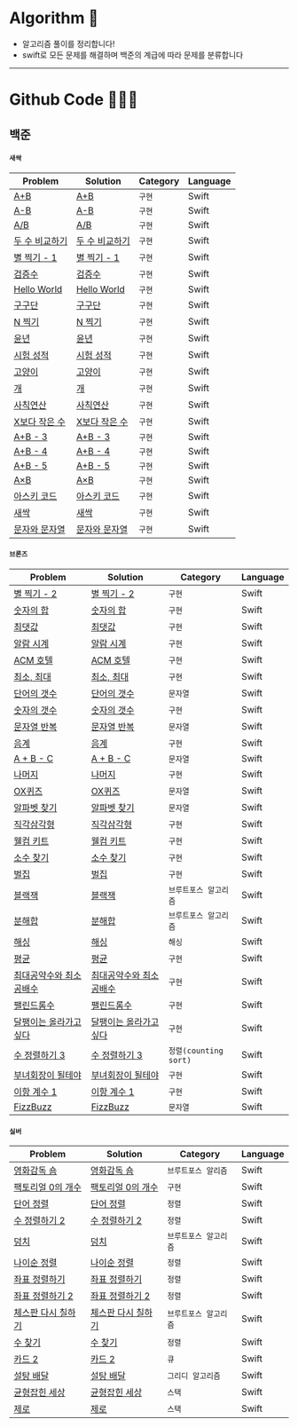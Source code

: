 # Algorithm 🧐

* 알고리즘 풀이를 정리합니다!
* swift로 모든 문제를 해결하며 백준의 계급에 따라 문제를 분류합니다

----

# Github Code 👨🏻‍💻

## 백준 

#### `새싹`

|Problem|Solution|Category|Language|
|------|---|---|---|
|[A+B](https://www.acmicpc.net/problem/1000)|[A+B](https://github.com/devIos6083/algorithm/blob/main/%EC%83%88%EC%8B%B9/1000%EB%B2%88.swift)|`구현`|Swift|
|[A-B](https://www.acmicpc.net/problem/1001)|[A-B](https://github.com/devIos6083/algorithm/blob/main/%EC%83%88%EC%8B%B9/1001%EB%B2%88.swift)|`구현`|Swift|
|[A/B](https://www.acmicpc.net/problem/1008)|[A/B](https://github.com/devIos6083/algorithm/blob/main/%EC%83%88%EC%8B%B9/1008%EB%B2%88.swift)|`구현`|Swift|
|[두 수 비교하기](https://www.acmicpc.net/problem/1330)|[두 수 비교하기](https://github.com/devIos6083/algorithm/blob/main/%EC%83%88%EC%8B%B9/1330%EB%B2%88.swift)|`구현`|Swift|
|[별 찍기 - 1](https://www.acmicpc.net/problem/2438)|[별 찍기 - 1](https://github.com/devIos6083/algorithm/blob/main/%EC%83%88%EC%8B%B9/2438%EB%B2%88.swift)|`구현`|Swift|
|[검증수](https://www.acmicpc.net/problem/2475)|[검증수](https://github.com/devIos6083/algorithm/blob/main/%EC%83%88%EC%8B%B9/2475%EB%B2%88.swift)|`구현`|Swift|
|[Hello World](https://www.acmicpc.net/problem/2557)|[Hello World](https://github.com/devIos6083/algorithm/blob/main/%EC%83%88%EC%8B%B9/2557%EB%B2%88.swift)|`구현`|Swift|
|[구구단](https://www.acmicpc.net/problem/2739)|[구구단](https://github.com/devIos6083/algorithm/blob/main/%EC%83%88%EC%8B%B9/2739%EB%B2%88.swift)|`구현`|Swift|
|[N 찍기](https://www.acmicpc.net/problem/2741)|[N 찍기](https://github.com/devIos6083/algorithm/blob/main/%EC%83%88%EC%8B%B9/2741%EB%B2%88.swift)|`구현`|Swift|
|[윤년](https://www.acmicpc.net/problem/2753)|[윤년](https://github.com/devIos6083/algorithm/blob/main/%EC%83%88%EC%8B%B9/2753%EB%B2%88.swift)|`구현`|Swift|
|[시험 성적](https://www.acmicpc.net/problem/9498)|[시험 성적](https://github.com/devIos6083/algorithm/blob/main/%EC%83%88%EC%8B%B9/9498%EB%B2%88.swift)|`구현`|Swift|
|[고양이](https://www.acmicpc.net/problem/10171)|[고양이](https://github.com/devIos6083/algorithm/blob/main/%EC%83%88%EC%8B%B9/10171%EB%B2%88.swift)|`구현`|Swift|
|[개](https://www.acmicpc.net/problem/10172)|[개](https://github.com/devIos6083/algorithm/blob/main/%EC%83%88%EC%8B%B9/10172%EB%B2%88.swift)|`구현`|Swift|
|[사칙연산](https://www.acmicpc.net/problem/10869)|[사칙연산](https://github.com/devIos6083/algorithm/blob/main/%EC%83%88%EC%8B%B9/10869%EB%B2%88.swift)|`구현`|Swift|
|[X보다 작은 수](https://www.acmicpc.net/problem/10871)|[X보다 작은 수](https://github.com/devIos6083/algorithm/blob/main/%EC%83%88%EC%8B%B9/10871%EB%B2%88.swift)|`구현`|Swift|
|[A+B - 3](https://www.acmicpc.net/problem/10950)|[A+B - 3](https://github.com/devIos6083/algorithm/blob/main/%EC%83%88%EC%8B%B9/10950%EB%B2%88.swift)|`구현`|Swift|
|[A+B - 4](https://www.acmicpc.net/problem/10951)|[A+B - 4](https://github.com/devIos6083/algorithm/blob/main/%EC%83%88%EC%8B%B9/10951%EB%B2%88.swift)|`구현`|Swift|
|[A+B - 5](https://www.acmicpc.net/problem/10952)|[A+B - 5](https://github.com/devIos6083/algorithm/blob/main/%EC%83%88%EC%8B%B9/10952%EB%B2%88.swift)|`구현`|Swift|
|[A×B](https://www.acmicpc.net/problem/10998)|[A×B](https://github.com/devIos6083/algorithm/blob/main/%EC%83%88%EC%8B%B9/10998%EB%B2%88.swift)|`구현`|Swift|
|[아스키 코드](https://www.acmicpc.net/problem/11654)|[아스키 코드](https://github.com/devIos6083/algorithm/blob/main/%EC%83%88%EC%8B%B9/11654%EB%B2%88.swift)|`구현`|Swift|
|[새싹](https://www.acmicpc.net/problem/25083)|[새싹](https://github.com/devIos6083/algorithm/blob/main/%EC%83%88%EC%8B%B9/25083%EB%B2%88.swift)|`구현`|Swift|
|[문자와 문자열](https://www.acmicpc.net/problem/27866)|[문자와 문자열](https://github.com/devIos6083/algorithm/blob/main/%EC%83%88%EC%8B%B9/27866%EB%B2%88.swift)|`구현`|Swift|


#### `브론즈`

|Problem|Solution|Category|Language|
|------|---|---|---|
|[별 찍기 - 2](https://www.acmicpc.net/problem/2439)|[별 찍기 - 2](https://github.com/devIos6083/algorithm/blob/main/%EB%B8%8C%EB%A1%A0%EC%A6%88/2439%EB%B2%88.swift)|`구현`|Swift|
|[숫자의 합](https://www.acmicpc.net/problem/11720)|[숫자의 합](https://github.com/devIos6083/algorithm/blob/main/%EB%B8%8C%EB%A1%A0%EC%A6%88/11720%EB%B2%88.swift)|`구현`|Swift|
|[최댓값](https://www.acmicpc.net/problem/2562)|[최댓값](https://github.com/devIos6083/algorithm/blob/main/%EB%B8%8C%EB%A1%A0%EC%A6%88/2562%EB%B2%88.swift)|`구현`|Swift|
|[알람 시계](https://www.acmicpc.net/problem/2884)|[알람 시계](https://github.com/devIos6083/algorithm/blob/main/%EB%B8%8C%EB%A1%A0%EC%A6%88/2884%EB%B2%88.swift)|`구현`|Swift|
|[ACM 호텔](https://www.acmicpc.net/problem/10250)|[ACM 호텔](https://github.com/devIos6083/algorithm/blob/main/%EB%B8%8C%EB%A1%A0%EC%A6%88/10250%EB%B2%88swift.swift)|`구현`|Swift|
|[최소, 최대](https://www.acmicpc.net/problem/10818)|[최소, 최대](https://github.com/devIos6083/algorithm/blob/main/%EB%B8%8C%EB%A1%A0%EC%A6%88/10818%EB%B2%88.swift)|`구현`|Swift|
|[단어의 갯수](https://www.acmicpc.net/problem/1152)|[단어의 갯수](https://github.com/devIos6083/algorithm/blob/main/%EB%B8%8C%EB%A1%A0%EC%A6%88/1152%EB%B2%88.swift)|`문자열`|Swift|
|[숫자의 갯수](https://www.acmicpc.net/problem/2577)|[숫자의 갯수](https://github.com/devIos6083/algorithm/blob/main/%EB%B8%8C%EB%A1%A0%EC%A6%88/2577%EB%B2%88.swift)|`구현`|Swift|
|[문자열 반복](https://www.acmicpc.net/problem/2675)|[문자열 반복](https://github.com/devIos6083/algorithm/blob/main/%EB%B8%8C%EB%A1%A0%EC%A6%88/2675%EB%B2%88.swift)|`문자열`|Swift|
|[음계](https://www.acmicpc.net/problem/2920)|[음계](https://github.com/devIos6083/algorithm/blob/main/%EB%B8%8C%EB%A1%A0%EC%A6%88/2920%EB%B2%88.swift)|`구현`|Swift|
|[A + B - C](https://www.acmicpc.net/problem/31403)|[A + B - C](https://github.com/devIos6083/algorithm/blob/main/%EB%B8%8C%EB%A1%A0%EC%A6%88/31403%EB%B2%88.swift)|`문자열`|Swift|
|[나머지](https://www.acmicpc.net/problem/3052)|[나머지](https://github.com/devIos6083/algorithm/blob/main/%EB%B8%8C%EB%A1%A0%EC%A6%88/3052%EB%B2%88.swift)|`구현`|Swift|
|[OX퀴즈](https://www.acmicpc.net/problem/8958)|[OX퀴즈](https://github.com/devIos6083/algorithm/blob/main/%EB%B8%8C%EB%A1%A0%EC%A6%88/8958%EB%B2%88.swift)|`문자열`|Swift|
|[알파벳 찾기](https://www.acmicpc.net/problem/10809)|[알파벳 찾기](https://github.com/devIos6083/algorithm/blob/main/%EB%B8%8C%EB%A1%A0%EC%A6%88/10809%EB%B2%88.swift)|`문자열`|Swift|
|[직각삼각형](https://www.acmicpc.net/problem/4153)|[직각삼각형](https://github.com/devIos6083/algorithm/blob/main/%EB%B8%8C%EB%A1%A0%EC%A6%88/4153%EB%B2%88.swift)|`구현`|Swift|
|[웰컴 키트](https://www.acmicpc.net/problem/30802)|[웰컴 키트](https://github.com/devIos6083/algorithm/blob/main/%EB%B8%8C%EB%A1%A0%EC%A6%88/30802%EB%B2%88.swift)|`구현`|Swift|
|[소수 찾기](https://www.acmicpc.net/problem/1978)|[소수 찾기](https://github.com/devIos6083/algorithm/blob/main/%EB%B8%8C%EB%A1%A0%EC%A6%88/1978%EB%B2%88.swift)|`구현`|Swift|
|[벌집](https://www.acmicpc.net/problem/2292)|[벌집](https://github.com/devIos6083/algorithm/blob/main/%EB%B8%8C%EB%A1%A0%EC%A6%88/2292%EB%B2%88.swift)|`구현`|Swift|
|[블랙잭](https://www.acmicpc.net/problem/2798)|[블랙잭](https://github.com/devIos6083/algorithm/blob/main/%EB%B8%8C%EB%A1%A0%EC%A6%88/2798%EB%B2%88.swift)|`브루트포스 알고리즘`|Swift|
|[분해합](https://www.acmicpc.net/problem/2231)|[분해합](https://github.com/devIos6083/algorithm/blob/main/%EB%B8%8C%EB%A1%A0%EC%A6%88/2231%EB%B2%88.swift)|`브루트포스 알고리즘`|Swift|
|[해싱](https://www.acmicpc.net/problem/15829)|[해싱](https://github.com/devIos6083/algorithm/blob/main/%EB%B8%8C%EB%A1%A0%EC%A6%88/15829%EB%B2%88.swift)|`해싱`|Swift|
|[평균](https://www.acmicpc.net/problem/1546)|[평균](https://github.com/devIos6083/algorithm/blob/main/%EB%B8%8C%EB%A1%A0%EC%A6%88/1546%EB%B2%88.swift)|`구현`|Swift|
|[최대공약수와 최소공배수](https://www.acmicpc.net/problem/2609)|[최대공약수와 최소공배수](https://github.com/devIos6083/algorithm/blob/main/%EB%B8%8C%EB%A1%A0%EC%A6%88/2609%EB%B2%88.swift)|`구현`|Swift|
|[팰린드롬수](https://www.acmicpc.net/problem/1259)|[팰린드롬수](https://github.com/devIos6083/algorithm/blob/main/%EB%B8%8C%EB%A1%A0%EC%A6%88/1259%EB%B2%88.swift)|`구현`|Swift|
|[달팽이는 올라가고 싶다](https://www.acmicpc.net/problem/2869)|[달팽이는 올라가고 싶다](https://github.com/devIos6083/algorithm/blob/main/%EB%B8%8C%EB%A1%A0%EC%A6%88/2869%EB%B2%88.swift)|`구현`|Swift|
|[수 정렬하기 3](https://www.acmicpc.net/problem/10989)|[수 정렬하기 3](https://github.com/devIos6083/algorithm/blob/main/%EB%B8%8C%EB%A1%A0%EC%A6%88/10989%EB%B2%88.swift)|`정렬(counting sort)`|Swift|
|[부녀회장이 될테야](https://www.acmicpc.net/problem/2775)|[부녀회장이 될테야](https://github.com/devIos6083/algorithm/blob/main/%EB%B8%8C%EB%A1%A0%EC%A6%88/2775%EB%B2%88.swift)|`구현`|Swift|
|[이항 계수 1](https://www.acmicpc.net/problem/11050)|[이항 계수 1](https://github.com/devIos6083/algorithm/blob/main/%EB%B8%8C%EB%A1%A0%EC%A6%88/11050%EB%B2%88.swift)|`구현`|Swift|
|[FizzBuzz](https://www.acmicpc.net/problem/28702)|[FizzBuzz](https://github.com/devIos6083/algorithm/blob/main/%EB%B8%8C%EB%A1%A0%EC%A6%88/28702%EB%B2%88.swift)|`문자열`|Swift|



#### `실버`

|Problem|Solution|Category|Language|
|------|---|---|---|
|[영화감독 숌](https://www.acmicpc.net/problem/1436)|[영화감독 숌](https://github.com/devIos6083/algorithm/blob/main/%EC%8B%A4%EB%B2%84/1436%EB%B2%88.swift)|`브루트포스 알리즘`|Swift|
|[팩토리얼 0의 개수](https://www.acmicpc.net/problem/1676)|[팩토리얼 0의 개수](https://github.com/devIos6083/algorithm/blob/main/%EC%8B%A4%EB%B2%84/1676%EB%B2%88.swift)|`구현`|Swift|
|[단어 정렬](https://www.acmicpc.net/problem/1181)|[단어 정렬](https://github.com/devIos6083/algorithm/blob/main/%EC%8B%A4%EB%B2%84/1181%EB%B2%88.swift)|`정렬`|Swift|
|[수 정렬하기 2](https://www.acmicpc.net/problem/2751)|[수 정렬하기 2](https://github.com/devIos6083/algorithm/blob/main/%EC%8B%A4%EB%B2%84/2751%EB%B2%88.swift)|`정렬`|Swift|
|[덩치](https://www.acmicpc.net/problem/7568)|[덩치](https://github.com/devIos6083/algorithm/blob/main/%EC%8B%A4%EB%B2%84/7568%EB%B2%88.swift)|`브루트포스 알고리즘`|Swift|
|[나이순 정렬](https://www.acmicpc.net/problem/10814)|[나이순 정렬](https://github.com/devIos6083/algorithm/blob/main/%EC%8B%A4%EB%B2%84/10814%EB%B2%88.swift)|`정렬`|Swift|
|[좌표 정렬하기](https://www.acmicpc.net/problem/11650)|[좌표 정렬하기](https://github.com/devIos6083/algorithm/blob/main/%EC%8B%A4%EB%B2%84/11650%EB%B2%88.swift)|`정렬`|Swift|
|[좌표 정렬하기 2](https://www.acmicpc.net/problem/11651)|[좌표 정렬하기 2](https://github.com/devIos6083/algorithm/blob/main/%EC%8B%A4%EB%B2%84/11651%EB%B2%88.swift)|`정렬`|Swift|
|[체스판 다시 칠하기](https://www.acmicpc.net/problem/1018)|[체스판 다시 칠하기](https://github.com/devIos6083/algorithm/blob/main/%EC%8B%A4%EB%B2%84/1018%EB%B2%88.swift)|`브루트포스 알고리즘`|Swift|
|[수 찾기](https://www.acmicpc.net/problem/1920)|[수 찾기](https://github.com/devIos6083/algorithm/blob/main/%EC%8B%A4%EB%B2%84/1920%EB%B2%88.swift)|`정렬`|Swift|
|[카드 2](https://www.acmicpc.net/problem/2164)|[카드 2](https://github.com/devIos6083/algorithm/blob/main/%EC%8B%A4%EB%B2%84/2164%EB%B2%88.swift)|`큐`|Swift|
|[설탕 배달](https://www.acmicpc.net/problem/2839)|[설탕 배달](https://github.com/devIos6083/algorithm/blob/main/%EC%8B%A4%EB%B2%84/2839%EB%B2%88.swift)|`그리디 알고리즘`|Swift|
|[균형잡힌 세상](https://www.acmicpc.net/problem/4949)|[균형잡힌 세상](https://github.com/devIos6083/algorithm/blob/main/%EC%8B%A4%EB%B2%84/4949%EB%B2%88.swift)|`스택`|Swift|
|[제로](https://www.acmicpc.net/problem/10773)|[제로](https://github.com/devIos6083/algorithm/blob/main/%EC%8B%A4%EB%B2%84/10773%EB%B2%88.swift)|`스택`|Swift|
